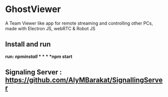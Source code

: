 # GhostViewer
A Team Viewer like app for remote streaming and controlling other PCs, made with Electron JS, webRTC & Robot JS

## Install and run
  **run: $npm install**
       **$npm start**

## Signaling Server : https://github.com/AlyMBarakat/SignallingServer
  
